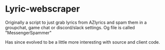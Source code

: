 # Lyric-webscraper

Originally a script to just grab lyrics from AZlyrics and spam them in a groupchat, game chat or discord/slack settings. Og file is called "MessengerSpammer"

Has since evolved to be a little more interesting with source and client code.
